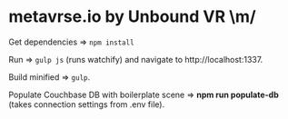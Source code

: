# metavrse.io by Unbound VR \m/

Get dependencies => `npm install`

Run => `gulp js` (runs watchify) and navigate to http://localhost:1337.

Build minified => `gulp`.

Populate Couchbase DB with boilerplate scene => **npm run populate-db** (takes connection settings from .env file).
